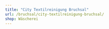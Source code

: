 ```yaml
---
title: "City Textilreinigung Bruchsal"
url: /bruchsal/city-textilreinigung-bruchsal/
shop: Wäscherei
---
```

